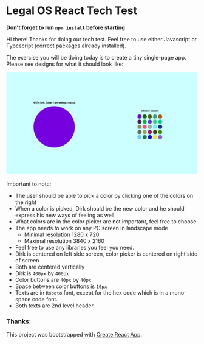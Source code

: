# Legal OS React Tech Test

__Don't forget to run `npm install` before starting__

Hi there! Thanks for doing our tech test. Feel free to use either Javascript or Typescript (correct packages already installed).

The exercise you will be doing today is to create a tiny single-page app. Please see designs for what it should look like:

![Example Screenshot](example_screenshot.png)

Important to note:

- The user should be able to pick a color by clicking one of the colors on the right
- When a color is picked, Dirk should be the new color and he should express his new ways of feeling as well
- What colors are in the color picker are not important, feel free to choose
- The app needs to work on any PC screen in landscape mode
  - Minimal resolution 1280 x 720
  - Maximal resolution 3840 x 2160
- Feel free to use any libraries you feel you need.
- Dirk is centered on left side screen, color picker is centered on right side of screen
- Both are centered vertically
- Dirk is `400px` by `400px`
- Color buttons are `40px` by `40px`
- Space between color buttons is `10px`
- Texts are in `Roboto` font, except for the hex code which is in a mono-space code font.
- Both texts are 2nd level header.

### Thanks:

This project was bootstrapped with [Create React App](https://github.com/facebook/create-react-app).
